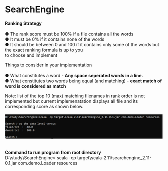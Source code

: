 # SearchEngine

<b>Ranking Strategy</b> <br><br>
● The rank score must be 100% if a file contains all the words <br>
● It must be 0% if it contains none of the words <br>
● It should be between 0 and 100 if it contains only some of the words but the exact ranking formula is up to you <br>
to choose and implement

Things to consider in your implementation <br><br>
● What constitutes a word - <b>Any space seperated words in a line.</b> <br>
● What constitutes two words being equal (and matching) - <b>exact match of word is considered as match</b><br>
  
  Note: list of the top 10 (max) matching filenames in rank order is not implemented but current implemenatation displays all file and its corresponding score as shown below.<br><br>
  ![source-data](./img/demo.png) <br><br>
  
  <b>Command to run program from root directory </b><br>
  D:\study\SearchEngine> scala -cp target\scala-2.11\searchengine_2.11-0.1.jar com.demo.Loader resources
  
  
